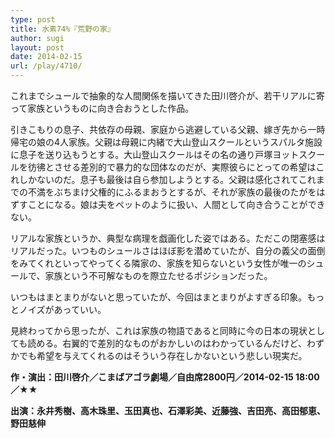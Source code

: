 ```yaml
---
type: post
title: 水素74%『荒野の家』
author: sugi
layout: post
date: 2014-02-15
url: /play/4710/
---
```

これまでシュールで抽象的な人間関係を描いてきた田川啓介が、若干リアルに寄って家族というものに向き合おうとした作品。

引きこもりの息子、共依存の母親、家庭から逃避している父親、嫁ぎ先から一時帰宅の娘の4人家族。父親は母親に内緒で大山登山スクールというスパルタ施設に息子を送り込もうとする。大山登山スクールはその名の通り戸塚ヨットスクールを彷彿とさせる差別的で暴力的な団体なのだが、実際彼らにとっての希望はこれしかないのだ。息子も最後は自ら参加しようとする。父親は感化されてこれまでの不満をぶちまけ父権的にふるまおうとするが、それが家族の最後のたがをはずすことになる。娘は夫をペットのように扱い、人間として向き合うことができない。

リアルな家族というか、典型な病理を戯画化した姿ではある。ただこの閉塞感はリアルだった。いつものシュールさはほぼ影を潜めていたが、自分の義父の面倒をみてくれといってやってくる隣家の、家族を知らないという女性が唯一のシュールで、家族という不可解なものを際立たせるポジションだった。

いつもはまとまりがないと思っていたが、今回はまとまりがよすぎる印象。もっとノイズがあっていい。

見終わってから思ったが、これは家族の物語であると同時に今の日本の現状としても読める。右翼的で差別的なものがおかしいのはわかっているんだけど、わずかでも希望を与えてくれるのはそういう存在しかないという悲しい現実だ。

**作・演出：田川啓介／こまばアゴラ劇場／自由席2800円／2014-02-15 18:00／★★**

**出演：永井秀樹、高木珠里、玉田真也、石澤彩美、近藤強、吉田亮、高田郁恵、野田慈伸**
